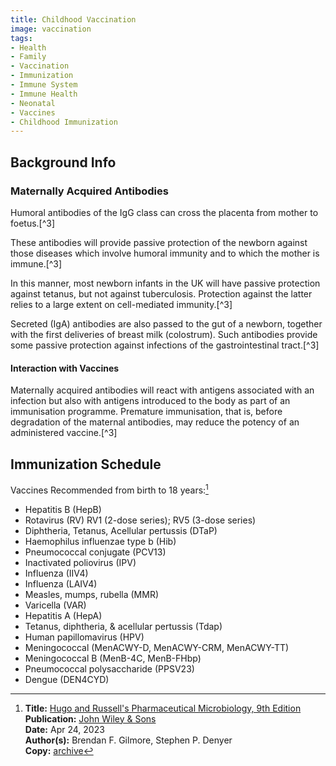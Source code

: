 ```yaml
---
title: Childhood Vaccination
image: vaccination
tags:
- Health
- Family
- Vaccination
- Immunization
- Immune System
- Immune Health
- Neonatal
- Vaccines
- Childhood Immunization
---
```

## Background Info

### Maternally Acquired Antibodies

Humoral antibodies of the IgG class can cross the placenta from mother to foetus.[^3]

These antibodies will provide passive protection of the newborn against those diseases which involve humoral immunity and to which the mother is immune.[^3]

In this manner, most newborn infants in the UK will have passive protection against tetanus, but not against tuberculosis. Protection against the latter relies to a large extent on cell-mediated immunity.[^3]

Secreted (IgA) antibodies are also passed to the gut of a newborn, together with the first deliveries of breast milk (colostrum). Such antibodies provide some passive protection against infections of the gastrointestinal tract.[^3]

#### Interaction with Vaccines

Maternally acquired antibodies will react with antigens associated with an infection but also with antigens introduced to the body as part of an immunisation programme. Premature immunisation, that is, before degradation of the maternal antibodies, may reduce the potency of an administered vaccine.[^3]

## Immunization Schedule

Vaccines Recommended from birth to 18 years:[^2]

- Hepatitis B (HepB)
- Rotavirus (RV) RV1 (2-dose series); RV5 (3-dose series)
- Diphtheria, Tetanus, Acellular pertussis (DTaP)
- Haemophilus influenzae type b (Hib)
- Pneumococcal conjugate (PCV13)
- Inactivated poliovirus (IPV)
- Influenza (IIV4)
- Influenza (LAIV4)
- Measles, mumps, rubella (MMR)
- Varicella (VAR)
- Hepatitis A (HepA)
- Tetanus, diphtheria, & acellular pertussis (Tdap)
- Human papillomavirus (HPV)
- Meningococcal (MenACWY-D, MenACWY-CRM, MenACWY-TT)
- Meningococcal B (MenB-4C, MenB-FHbp)								
- Pneumococcal polysaccharide (PPSV23)								
- Dengue (DEN4CYD)

[^1]: **Title:** [Child and Adolescent Immunization Schedule](https://www.cdc.gov/vaccines/schedules/hcp/imz/child-adolescent.html)<br>
**Publication:** [CDC.GOV](https://www.cdc.gov/)<br>
**Date:** Last Reviewed: February 17, 2022<br>
**Copy:** [archive](https://drive.proton.me/urls/G44XJHR1ZC#yKiFUYuoBkOd) 

[^2]: **Title:** [Hugo and Russell's Pharmaceutical Microbiology, 9th Edition](https://books.google.com/books?id=FnCiEAAAQBAJ)<br>
**Publication:** [John Wiley & Sons](https://www.wiley.com/en-us)<br>
**Date:** Apr 24, 2023<br>
**Author(s):** Brendan F. Gilmore, Stephen P. Denyer<br>
**Copy:** [archive](https://drive.proton.me/urls/FEDVYAMJDC#4CT4pJelFc9C) 
